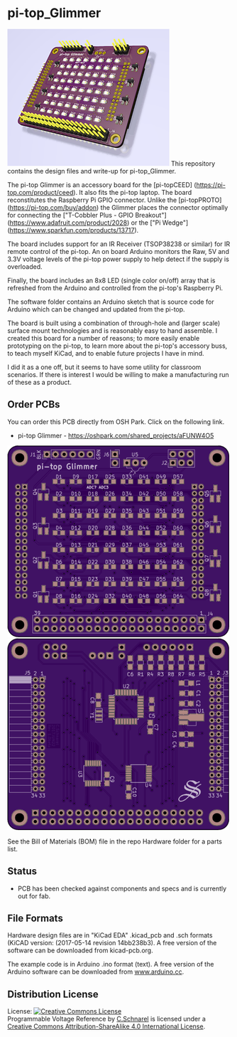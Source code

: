 pi-top_Glimmer  
==============

<img src="https://github.com/uChip/pi-top_Glimmer/blob/master/pi-top_Glimmer_front.png" alt="Accessory board for pi-top laptop or pi-topCEED" height="308" width="365">  
This repository contains the design files and write-up for pi-top_Glimmer.  

The pi-top Glimmer is an accessory board for the [pi-topCEED] (https://pi-top.com/product/ceed).  It also fits the pi-top laptop.  The board reconstitutes the Raspberry Pi GPIO connector. Unlike the [pi-topPROTO] (https://pi-top.com/buy/addon) the Glimmer places the connector optimally for connecting the ["T-Cobbler Plus - GPIO Breakout"] (https://www.adafruit.com/product/2028) or the ["Pi Wedge"] (https://www.sparkfun.com/products/13717).

<picture>

The board includes support for an IR Receiver (TSOP38238 or similar) for IR remote control of the pi-top.  An on board Arduino monitors the Raw, 5V and 3.3V voltage levels of the pi-top power supply to help detect if the supply is overloaded.

Finally, the board includes an 8x8 LED (single color on/off) array that is refreshed from the Arduino and controlled from the pi-top's Raspberry Pi.

The software folder contains an Arduino sketch that is source code for Arduino which can be changed and updated from the pi-top.

The board is built using a combination of through-hole and (larger scale) surface mount technologies and is reasonably easy to hand assemble. I created this board for a number of reasons; to more easily enable prototyping on the pi-top, to learn more about the pi-top's accessory buss, to teach myself KiCad, and to enable future projects I have in mind.  

I did it as a one off, but it seems to have some utility for classroom scenarios.  If there is interest I would be willing to make a manufacturing run of these as a product.

## Order PCBs  

You can order this PCB directly from OSH Park.  Click on the following link.  
  * pi-top Glimmer - https://oshpark.com/shared_projects/aFUNW4O5 

<img src="https://github.com/uChip/pi-top_Glimmer/blob/master/Top.png" alt="PCB Top" height="431" width="500">

<img src="https://github.com/uChip/pi-top_Glimmer/blob/master/Bottom.png" alt="PCB Bottom" height="431" width="500">

See the Bill of Materials (BOM) file in the repo Hardware folder for a parts list.  

## Status  
  * PCB has been checked against components and specs and is currently out for fab.  

## File Formats  

Hardware design files are in "KiCad EDA" .kicad_pcb and .sch formats (KiCAD version: (2017-05-14 revision 14bb238b3).  A free version of the software can be downloaded from kicad-pcb.org.  

The example code is in Arduino .ino format (text).  A free version of the Arduino software can be downloaded from www.arduino.cc.  

## Distribution License  

License:
<a rel="license" href="http://creativecommons.org/licenses/by-sa/4.0/"><img alt="Creative Commons License" style="border-width:0" src="https://i.creativecommons.org/l/by-sa/4.0/88x31.png" /></a><br /><span xmlns:dct="http://purl.org/dc/terms/" property="dct:title">Programmable Voltage Reference</span> by <a xmlns:cc="http://creativecommons.org/ns#" href="https://github.com/uChip/VoltageReferenceProgrammable" property="cc:attributionName" rel="cc:attributionURL">C.Schnarel</a> is licensed under a <a rel="license" href="http://creativecommons.org/licenses/by-sa/4.0/">Creative Commons Attribution-ShareAlike 4.0 International License</a>.
  


